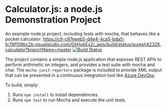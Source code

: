 Calculator.js: a node.js Demonstration Project
==============================================
An example node.js project, including tests with mocha, that behaves like
a pocket calculator.
https://clt-c87eeeb5-d4e4-4ca5-bda5-fc78f109bc2b.visualstudio.com/GitHubEx2/_apis/build/status/suresh42326.calculator?branchName=master
[![Build Status](https://clt-c87eeeb5-d4e4-4ca5-bda5-fc78f109bc2b.visualstudio.com/GitHubEx2/_apis/build/status/suresh42326.calculator?branchName=master)](https://clt-c87eeeb5-d4e4-4ca5-bda5-fc78f109bc2b.visualstudio.com/GitHubEx2/_build/latest?definitionId=15&branchName=master)

The project contains a simple node.js application that exposes REST APIs
to perform arithmetic on integers, and provides a test suite with mocha
and chai.  The `mocha-junit-reporters` package is included to provide XML
output that can be presented in a continuous integration tool like
[Azure DevOps](https://azure.com/devops).

To build, simply:

1. Runs `npm install` to install dependencies.
2. Runs `npm test` to run Mocha and execute the unit tests.

